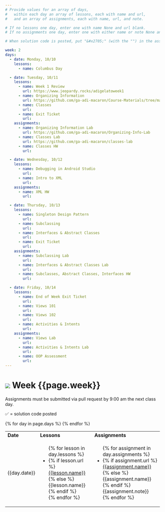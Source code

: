 ```yaml
---
# Provide values for an array of days,
#   within each day an array of lessons, each with name and url,
#   and an array of assignments, each with name, url, and note.

# If no lessons one day, enter one with name None and url blank.
# If no assignments one day, enter one with either name or note None and url blank.

# When solution code is posted, put "&#x2705;" (with the "") in the assignment's note.

week: 2
days:
  - date: Monday, 10/10
    lessons:
      - name: Columbus Day

  - date: Tuesday, 10/11
    lessons:
      - name: Week 1 Review
        url: https://www.jeopardy.rocks/adigelatoweek1
      - name: Organizing Information
        url: https://github.com/ga-adi-macaron/Course-Materials/tree/master/lessons/programming-fundamentals-in-java/organizing-info-lesson
      - name: Classes
        url: 
      - name: Exit Ticket
        url: 
    assignments:
      - name: Organizing Information Lab
        url: https://github.com/ga-adi-macaron/Organizing-Info-Lab
      - name: Classes Lab
        url: https://github.com/ga-adi-macaron/classes-lab
      - name: Classes HW
        url: 

  - date: Wednesday, 10/12
    lessons:
      - name: Debugging in Android Studio
        url: 
      - name: Intro to XML
        url: 
    assignments:
      - name: XML HW
        url: 

  - date: Thursday, 10/13
    lessons:
      - name: Singleton Design Pattern
        url: 
      - name: Subclassing
        url: 
      - name: Interfaces & Abstract Classes
        url: 
      - name: Exit Ticket
        url: 
    assignments:
      - name: Subclassing Lab
        url: 
      - name: Interfaces & Abstract Classes Lab
        url: 
      - name: Subclasses, Abstract Classes, Interfaces HW
        url: 

  - date: Friday, 10/14
    lessons:
      - name: End of Week Exit Ticket
        url: 
      - name: Views 101
        url: 
      - name: Views 102
        url: 
      - name: Activities & Intents
        url: 
    assignments:
      - name: Views Lab
        url: 
      - name: Activities & Intents Lab
        url: 
      - name: OOP Assessment
        url: 
---
```


# ![](https://ga-dash.s3.amazonaws.com/production/assets/logo-9f88ae6c9c3871690e33280fcf557f33.png) Week {{page.week}}

Assignments must be submitted via pull request by 9:00 am the next class day.

&#x2705; = solution code posted

<table>
<tr><td><b>Date</b></td><td><b>Lessons</b></td><td><b>Assignments</b></td></tr>
{% for day in page.days %}
  <tr>
    <td>{{day.date}}</td>
    <td><ul>{% for lesson in day.lessons %}
      <li>{% if lesson.url %}
        <a href="{{lesson.url}}">{{lesson.name}}</a>
      {% else %}
        {{lesson.name}}
      {% endif %}</li>
    {% endfor %}</ul></td>
    <td><ul>{% for assignment in day.assignments %}
      <li>{% if assignment.url %}
        <a href="{{assignment.url}}">{{assignment.name}}</a>
      {% else %}
        {{assignment.name}}
      {% endif %}{{assignment.note}}</li>
    {% endfor %}</ul></td>
  </tr>
{% endfor %}
</table>
